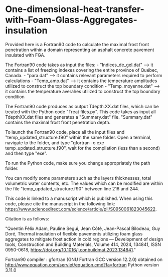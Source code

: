 # One-dimensional-heat-transfer-with-Foam-Glass-Aggregates-insulation
Provided here is a Fortran90 code to calculate the maximal frost front penetration within a domain representing an asphalt concrete pavement insulated with FGA.

The Fortran90 code takes as input the files:  - "Indices_de_gel.dat" --> it contains a list of freezing indexes covering the entire province of Québec, Canada.
                                    - "para.dat" --> it contains relevant parameters required to perform calculations
                                    - "Temp_amp.dat" --> it contains the temperature amplitudes utilized to construct the top boundary condition
                                    - "Temp_moyenne.dat" --> it contains the temperature averahes utilized to construct the top boundary condition
                                    
The Fortran90 code produces as output Tdepth.XX.dat files, which can be treated with the Python code "Treat files.py". This code takes as input all TdepthXX.dat files and generates a "Summary.dat" file. "Summary.dat" contains the maximal frost front penetration depth.

To launch the Fortran90 code, place all the input files and "temp_updated_structure.f90" within the same folder. Open a terminal, navigate to the folder, and type "gfortran -o exe temp_updated_structure.f90", wait for the compilation (less than a second) and then type "exe".

To run the Python code, make sure you change appropriately the path folder.

You can modify some parameters such as the layers thicknesses, total volumetric water contents, etc. The values which can be modified are within the file "temp_updated_structure.f90" between line 216 and 244. 

This code is linked to a manuscript which is published. When using this code, please cite the manuscript in the following link: https://www.sciencedirect.com/science/article/pii/S0950061823045622.

Citation is as follows:

"Quentin Félix Adam, Pauline Segui, Jean Côté, Jean-Pascal Bilodeau, Guy Doré,
Thermal insulation of flexible pavements utilizing foam glass aggregates to mitigate frost action in cold regions — Development of design tools,
Construction and Building Materials,
Volume 414,
2024,
134841,
ISSN 0950-0618,
https://doi.org/10.1016/j.conbuildmat.2023.134841."
                                    
Fortran90 compiler : gfortran (GNU Fortran GCC version 12.2.0) obtained on http://www.equation.com/servlet/equation.cmd?fa=fortran
Python version 3.11.0
